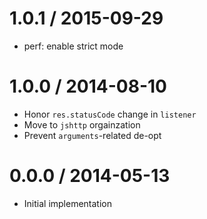1.0.1 / 2015-09-29
==================

* perf: enable strict mode

1.0.0 / 2014-08-10
==================

* Honor `res.statusCode` change in `listener`
* Move to `jshttp` orgainzation
* Prevent `arguments`-related de-opt

0.0.0 / 2014-05-13
==================

* Initial implementation
